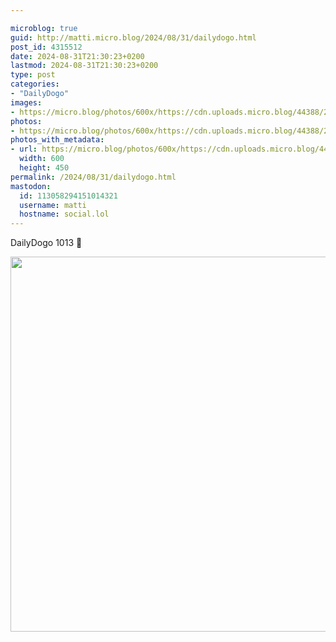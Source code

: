 ```yaml
---

microblog: true
guid: http://matti.micro.blog/2024/08/31/dailydogo.html
post_id: 4315512
date: 2024-08-31T21:30:23+0200
lastmod: 2024-08-31T21:30:23+0200
type: post
categories:
- "DailyDogo"
images:
- https://micro.blog/photos/600x/https://cdn.uploads.micro.blog/44388/2024/311af30eacfd4aa6b6249608f13c3c19.jpg
photos:
- https://micro.blog/photos/600x/https://cdn.uploads.micro.blog/44388/2024/311af30eacfd4aa6b6249608f13c3c19.jpg
photos_with_metadata:
- url: https://micro.blog/photos/600x/https://cdn.uploads.micro.blog/44388/2024/311af30eacfd4aa6b6249608f13c3c19.jpg
  width: 600
  height: 450
permalink: /2024/08/31/dailydogo.html
mastodon:
  id: 113058294151014321
  username: matti
  hostname: social.lol
---
```

DailyDogo 1013 🐶

<img src="/media/uploads/2024/311af30eacfd4aa6b6249608f13c3c19.jpg" width="600" alt="" />
